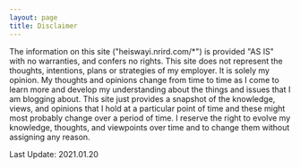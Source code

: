 ```yaml
---
layout: page
title: Disclaimer
---
```


The information on this site ("heiswayi.nrird.com/*") is provided "AS IS" with no warranties, and confers no rights. This site does not represent the thoughts, intentions, plans or strategies of my employer. It is solely my opinion. My thoughts and opinions change from time to time as I come to learn more and develop my understanding about the things and issues that I am blogging about. This site just provides a snapshot of the knowledge, views, and opinions that I hold at a particular point of time and these might most probably change over a period of time. I reserve the right to evolve my knowledge, thoughts, and viewpoints over time and to change them without assigning any reason.

<span class="muted">Last Update: 2021.01.20</span>
